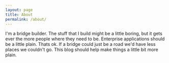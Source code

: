 ```yaml
---
layout: page
title: About
permalink: /about/
---
```


I'm a bridge builder. The stuff that I build might be a little boring, but it gets ever the more people where they need to be. Enterprise applications should be a little plain. Thats ok. If a bridge could just be a road we'd have less places we couldn't go. This blog should help make things a little bit more plain.
